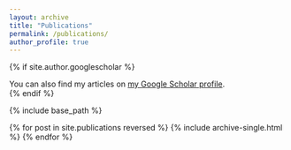 ```yaml
---
layout: archive
title: "Publications"
permalink: /publications/
author_profile: true
---
```

{% if site.author.googlescholar %}
  <div class="wordwrap">You can also find my articles on <a href="https://scholar.google.com/citations?user=TqMFlMYAAAAJ&hl=en">my Google Scholar profile</a>.</div>
{% endif %}


{% include base_path %}

{% for post in site.publications reversed %}
  {% include archive-single.html %}
{% endfor %}
